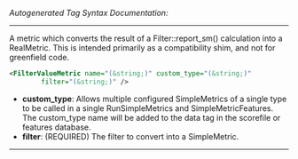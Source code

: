 <!-- THIS IS AN AUTOGENERATED FILE: Don't edit it directly, instead change the schema definition in the code itself. -->

_Autogenerated Tag Syntax Documentation:_

---
A metric which converts the result of a Filter::report_sm() calculation into a RealMetric. This is intended primarily as a compatibility shim, and not for greenfield code.

```xml
<FilterValueMetric name="(&string;)" custom_type="(&string;)"
        filter="(&string;)" />
```

-   **custom_type**: Allows multiple configured SimpleMetrics of a single type to be called in a single RunSimpleMetrics and SimpleMetricFeatures. 
 The custom_type name will be added to the data tag in the scorefile or features database.
-   **filter**: (REQUIRED) The filter to convert into a SimpleMetric.

---
